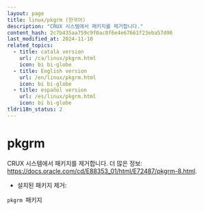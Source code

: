 ```yaml
---
layout: page
title: linux/pkgrm (한국어)
description: "CRUX 시스템에서 패키지를 제거합니다."
content_hash: 2c7b435aa759c9f0ac0f6e4e67661f23eba57d96
last_modified_at: 2024-11-10
related_topics:
  - title: català version
    url: /ca/linux/pkgrm.html
    icon: bi bi-globe
  - title: English version
    url: /en/linux/pkgrm.html
    icon: bi bi-globe
  - title: español version
    url: /es/linux/pkgrm.html
    icon: bi bi-globe
tldri18n_status: 2
---
```

# pkgrm

CRUX 시스템에서 패키지를 제거합니다.
더 많은 정보: <https://docs.oracle.com/cd/E88353_01/html/E72487/pkgrm-8.html>.

- 설치된 패키지 제거:

`pkgrm `<span class="tldr-var badge badge-pill bg-dark-lm bg-white-dm text-white-lm text-dark-dm font-weight-bold">패키지</span>
